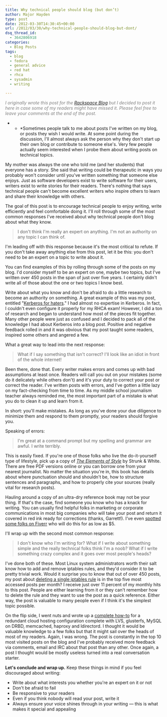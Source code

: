 ```yaml
---
title: Why technical people should blog (but don’t)
author: Major Hayden
type: post
date: 2012-03-30T14:30:45+00:00
url: /2012/03/30/why-technical-people-should-blog-but-dont/
dsq_thread_id:
  - 3642806918
categories:
  - Blog Posts
tags:
  - blog
  - fedora
  - general advice
  - red hat
  - rhca
  - sysadmin
  - writing

---
```

<em style="color: grey;">I originally wrote this post for the <a href="http://www.rackspace.com/blog/why-technical-people-should-blog-but-dont/">Rackspace Blog</a> but I decided to post it here in case some of my readers might have missed it. Please feel free to leave your comments at the end of the post.</em>

* * *Sometimes people talk to me about posts I've written on my blog, or posts they wish I would write. At some point during the discussion, I'll almost always ask the person why they don't start up their own blog or contribute to someone else's. Very few people actually seem interested when I probe them about writing posts on technical topics.</p>

My mother was always the one who told me (and her students) that everyone has a story. She said that writing could be therapeutic in ways you probably won't consider until you've written something that someone else enjoys. Just as software developers exist to write software for their users, writers exist to write stories for their readers. There's nothing that says technical people can't become excellent writers who inspire others to learn and share their knowledge with others.

The goal of this post is to encourage technical people to enjoy writing, write efficiently and feel comfortable doing it. I'll roll through some of the most common responses I've received about why technical people don't blog about what they know.

> I don't think I'm really an expert on anything. I'm not an authority on any topic I can think of.

I'm leading off with this response because it's the most critical to refute. If you don't take away anything else from this post, let it be this: you don't need to be an expert on a topic to write about it.

You can find examples of this by rolling through some of the posts on my blog. I'd consider myself to be an expert on one, maybe two topics, but I've written over 450 posts in the span of just over five years. I certainly didn't write all of those about the one or two topics I know best.

Write about what you know and don't be afraid to do a little research to become an authority on something. A great example of this was my post, entitled "[Kerberos for haters][1]." I had almost no expertise in Kerberos. In fact, I couldn't even configure it properly for my RHCA exam! However, I did a ton of research and began to understand how most of the pieces fit together. Many other people were just as confused and I decided to pack all of the knowledge I had about Kerberos into a blog post. Positive and negative feedback rolled in and it was obvious that my post taught some readers, inspired some others and angered a few.

What a great way to lead into the next response:

> What if I say something that isn't correct? I'll look like an idiot in front of the whole internet!

Been there, done that. Every writer makes errors and comes up with bad assumptions at least once. Readers will call you out on your mistakes (some do it delicately while others don't) and it's your duty to correct your post or correct the reader. I've written posts with errors, and I've gotten a little lazy on my fact-checking from time to time. As my middle school journalism teacher always reminded me, the most important part of a mistake is what you do to clean it up and learn from it.

In short: you'll make mistakes. As long as you've done your due diligence to minimize them and respond to them promptly, your readers should forgive you.

Speaking of errors:

> I'm great at a command prompt but my spelling and grammar are awful. I write terribly.

This is easily fixed. If you're one of those folks who live the do-it-yourself type of lifestyle, pick up a copy of [_The Elements of Style_][2] by Strunk & White. There are free PDF versions online or you can borrow one from your nearest journalist. No matter the situation you're in, this book has details about where punctuation should and shouldn't be, how to structure sentences and paragraphs, and how to properly cite your sources (really vital for research posts).

Hauling around a copy of an ultra-dry reference book may not be your thing. If that's the case, find someone you know who has a knack for writing. You can usually find helpful folks in marketing or corporate communications in most big companies who will take your post and return it covered in red ink ready for corrections (thanks, Garrett!). I've even [spotted some folks on Fiverr][3] who will do this for as low as $5.

I'll wrap up with the second most common response:

> I don't know who I'm writing for? What if I write about something simple and the really technical folks think I'm a noob? What if I write something crazy complex and it goes over most people's heads?

I've done both of these. Most Linux system administrators worth their salt know how to add and remove iptables rules, and they'd consider it to be pretty trivial work. Would it surprise you to know that out of over 450 posts, my post about [deleting a single iptables rule][4] is in the top five most accessed posts per month? I receive just over 11 percent of my monthly hits to this post. People are either learning from it or they can't remember how to delete the rule and they want to use the post as a quick reference. Either way, the post is valuable to many people even if I think it's the simplest topic possible.

On the flip side, I went nuts and wrote up a [complete how-to][5] for a redundant cloud hosting configuration complete with LVS, glusterfs, MySQL on DRBD, memcached, haproxy and ldirectord. I thought it would be valuable knowledge to a few folks but that it might sail over the heads of most of my readers. Again, I was wrong. The post is constantly in the top 10 most visited posts on the blog and I've probably received more feedback via comments, email and IRC about that post than any other. Once again, a post I thought would be mostly useless turned into a real conversation starter.

**Let's conclude and wrap up.** Keep these things in mind if you feel discouraged about writing:

  * Write about what interests you whether you're an expert on it or not
  * Don't be afraid to fail
  * Be responsive to your readers
  * Even if you think nobody will read your post, write it
  * Always ensure your voice shines through in your writing — this is what makes it special and appealing

 [1]: /2012/02/02/kerberos-for-haters/
 [2]: http://en.wikipedia.org/wiki/The_Elements_of_Style
 [3]: http://fiverr.com/categories/all/tags/proofreading/order/latest/pages/1
 [4]: /2007/02/09/delete-single-iptables-rules/
 [5]: /redundant-cloud-hosting-configuration-guide/
